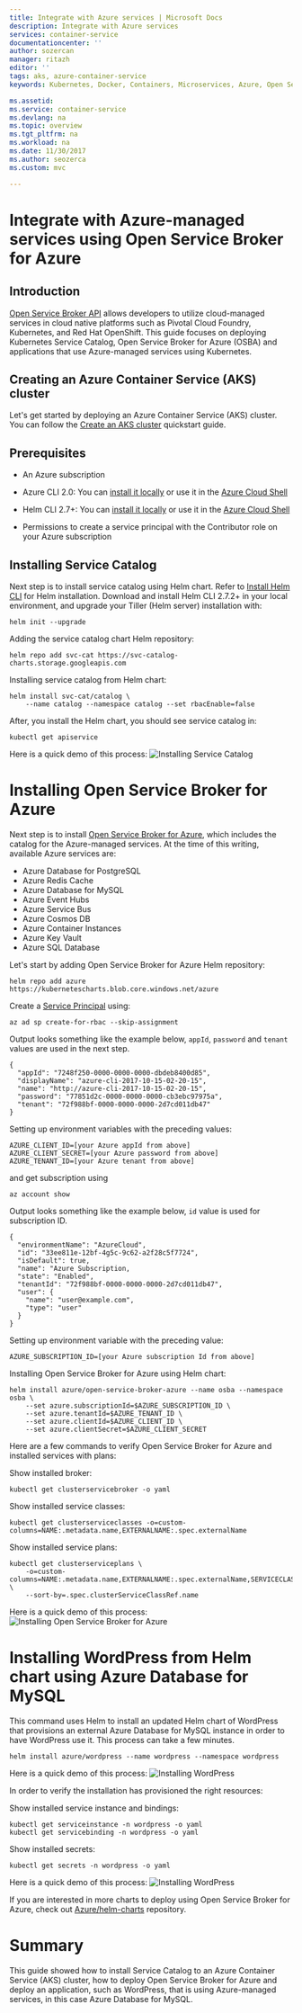 ```yaml
---
title: Integrate with Azure services | Microsoft Docs
description: Integrate with Azure services
services: container-service
documentationcenter: ''
author: sozercan
manager: ritazh
editor: ''
tags: aks, azure-container-service
keywords: Kubernetes, Docker, Containers, Microservices, Azure, Open Service Broker

ms.assetid:
ms.service: container-service
ms.devlang: na
ms.topic: overview
ms.tgt_pltfrm: na
ms.workload: na
ms.date: 11/30/2017
ms.author: seozerca
ms.custom: mvc

---
```

# Integrate with Azure-managed services using Open Service Broker for Azure

## Introduction

[Open Service Broker API](https://www.openservicebrokerapi.org) allows developers to utilize cloud-managed services in cloud native platforms such as Pivotal Cloud Foundry, Kubernetes, and Red Hat OpenShift. This guide focuses on deploying Kubernetes Service Catalog, Open Service Broker for Azure (OSBA) and applications that use Azure-managed services using Kubernetes.

## Creating an Azure Container Service (AKS) cluster

Let's get started by deploying an Azure Container Service (AKS) cluster. You can follow the [Create an AKS cluster](https://docs.microsoft.com/en-us/azure/aks/kubernetes-walkthrough) quickstart guide.

## Prerequisites
* An Azure subscription

* Azure CLI 2.0: You can [install it locally](https://docs.microsoft.com/en-us/cli/azure/install-azure-cli?view=azure-cli-latest) or use it in the [Azure Cloud Shell](https://docs.microsoft.com/en-us/azure/cloud-shell/overview)

* Helm CLI 2.7+: You can [install it locally](https://docs.microsoft.com/en-us/azure/aks/kubernetes-helm#install-helm-cli) or use it in the [Azure Cloud Shell](https://docs.microsoft.com/en-us/azure/cloud-shell/overview)

* Permissions to create a service principal with the Contributor role on your Azure subscription

## Installing Service Catalog

Next step is to install service catalog using Helm chart. Refer to [Install Helm CLI](https://docs.microsoft.com/en-us/azure/aks/kubernetes-helm#install-helm-cli) for Helm installation.
Download and install Helm CLI 2.7.2+ in your local environment, and upgrade your Tiller (Helm server) installation with:

```azurecli-interactive
helm init --upgrade
```

Adding the service catalog chart Helm repository:

```azurecli-interactive
helm repo add svc-cat https://svc-catalog-charts.storage.googleapis.com
```

Installing service catalog from Helm chart:

```azurecli-interactive
helm install svc-cat/catalog \
    --name catalog --namespace catalog --set rbacEnable=false
```

After, you install the Helm chart, you should see service catalog in:

```azurecli-interactive
kubectl get apiservice
```

Here is a quick demo of this process:
![Installing Service Catalog](media/container-service-connect-azure/osbademo-0.gif)

# Installing Open Service Broker for Azure

Next step is to install [Open Service Broker for Azure](https://github.com/Azure/open-service-broker-azure), which includes the catalog for the Azure-managed services. At the time of this writing, available Azure services are:

*   Azure Database for PostgreSQL
*   Azure Redis Cache
*   Azure Database for MySQL
*   Azure Event Hubs
*   Azure Service Bus
*   Azure Cosmos DB
*   Azure Container Instances
*   Azure Key Vault
*   Azure SQL Database

Let's start by adding Open Service Broker for Azure Helm repository:

```azurecli-interactive
helm repo add azure https://kubernetescharts.blob.core.windows.net/azure
```

Create a [Service Principal](https://docs.microsoft.com/en-us/azure/aks/kubernetes-service-principal) using:

```azurecli-interactive
az ad sp create-for-rbac --skip-assignment
```

Output looks something like the example below, `appId`, `password` and `tenant` values are used in the next step.

```
{
  "appId": "7248f250-0000-0000-0000-dbdeb8400d85",
  "displayName": "azure-cli-2017-10-15-02-20-15",
  "name": "http://azure-cli-2017-10-15-02-20-15",
  "password": "77851d2c-0000-0000-0000-cb3ebc97975a",
  "tenant": "72f988bf-0000-0000-0000-2d7cd011db47"
}
```

Setting up environment variables with the preceding values:

```azurecli-interactive
AZURE_CLIENT_ID=[your Azure appId from above]
AZURE_CLIENT_SECRET=[your Azure password from above]
AZURE_TENANT_ID=[your Azure tenant from above]
```

and get subscription using
```azurecli-interactive
az account show
```

Output looks something like the example below, `id` value is used for subscription ID.

```
{
  "environmentName": "AzureCloud",
  "id": "33ee811e-12bf-4g5c-9c62-a2f28c5f7724",
  "isDefault": true,
  "name": "Azure Subscription,
  "state": "Enabled",
  "tenantId": "72f988bf-0000-0000-0000-2d7cd011db47",
  "user": {
    "name": "user@example.com",
    "type": "user"
  }
}
```

Setting up environment variable with the preceding value:

```azurecli-interactive
AZURE_SUBSCRIPTION_ID=[your Azure subscription Id from above]
```

Installing Open Service Broker for Azure using Helm chart:

```azurecli-interactive
helm install azure/open-service-broker-azure --name osba --namespace osba \
    --set azure.subscriptionId=$AZURE_SUBSCRIPTION_ID \
    --set azure.tenantId=$AZURE_TENANT_ID \
    --set azure.clientId=$AZURE_CLIENT_ID \
    --set azure.clientSecret=$AZURE_CLIENT_SECRET
```

Here are a few commands to verify Open Service Broker for Azure and installed services with plans:

Show installed broker:
```azurecli-interactive
kubectl get clusterservicebroker -o yaml
```

Show installed service classes:
```azurecli-interactive
kubectl get clusterserviceclasses -o=custom-columns=NAME:.metadata.name,EXTERNALNAME:.spec.externalName
```

Show installed service plans:
```azurecli-interactive
kubectl get clusterserviceplans \
    -o=custom-columns=NAME:.metadata.name,EXTERNALNAME:.spec.externalName,SERVICECLASS:.spec.clusterServiceClassRef.name \
    --sort-by=.spec.clusterServiceClassRef.name
```

Here is a quick demo of this process:
![Installing Open Service Broker for Azure](media/container-service-connect-azure/osbademo-1.gif)

# Installing WordPress from Helm chart using Azure Database for MySQL

This command uses Helm to install an updated Helm chart of WordPress that provisions an external Azure Database for MySQL instance in order to have WordPress use it. This process can take a few minutes.

```azurecli-interactive
helm install azure/wordpress --name wordpress --namespace wordpress
```

Here is a quick demo of this process:
![Installing WordPress](media/container-service-connect-azure/osbademo-2.gif)

In order to verify the installation has provisioned the right resources:

Show installed service instance and bindings:

```azurecli-interactive
kubectl get serviceinstance -n wordpress -o yaml
kubectl get servicebinding -n wordpress -o yaml
```

Show installed secrets:

```azurecli-interactive
kubectl get secrets -n wordpress -o yaml
```

Here is a quick demo of this process:
![Installing WordPress](media/container-service-connect-azure/osbademo-3.gif)

If you are interested in more charts to deploy using Open Service Broker for Azure, check out [Azure/helm-charts](https://github.com/Azure/helm-charts) repository.

# Summary

This guide showed how to install Service Catalog to an Azure Container Service (AKS) cluster, how to deploy Open Service Broker for Azure and deploy an application, such as WordPress, that is using Azure-managed services, in this case Azure Database for MySQL.